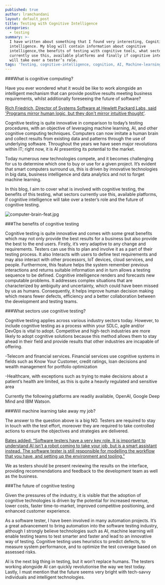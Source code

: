 ```yaml
---
published: true
author: lramchandani
layout: default_post
title: Testing with Cognitive Intelligence
categories:
  - testing
summary: >-
  I have written about something that I found very interesting, Cognitive
  intelligence. My blog will contain information about cognitive
  intelligence,the benefits of testing with cognitive tools, what sectors
  currently use this, available platforms and finally if cognitive intelligence
  will take over a tester’s role.
tags: 'Testing, cognitive-intelligence, cognition, AI, Machine-learning'
---
```

###What is cognitive computing?

Have you ever wondered what it would be like to work alongside an intelligent mechanism that can provide positive results meeting business requirements, whilst additionally foreseeing the future of software?
 
[Rich Friedrich, Director of Systems Software at Hewlett Packard Labs, said 'Programs mirror human logic, but they don't mirror intuitive thought'](https://www.labs.hpe.com/next-next/brain).

Cognitive testing is quite innovative in comparison to today’s testing procedures, with an objective of leveraging machine learning, AI, and other cognitive computing techniques. Computers can now imitate a human brain and collect results from existing data and patterns through the use of underlying software. Throughout the years we have seen major revolutions within IT; right now, it is AI presenting its potential to the market.

Today numerous new technologies compete, and it becomes challenging for us to determine which one to buy or use for a given project. It’s evident that smart computers surround us, this is driven by innovative technologies in big data, business intelligence and data analytics and not to forget machine learning.

In this blog, I aim to cover what is involved with cognitive testing, the benefits of this testing, what sectors currently use this, available platforms, if cognitive intelligence will take over a tester’s role and the future of cognitive testing.

![computer-brain-feat.jpg]({{site.baseurl}}/lramchandani/assets/computer-brain-feat.jpg)


###The benefits of cognitive testing

Cognitive testing is quite innovative and comes with some great benefits which may not only provide the best results for a business but also provide the best to the end users.  Firstly, it’s very adaptive to any change and requirements. Testers can use this to plan and involve it as a part of their testing process. It also Interacts with users to define test requirements and may also interact with other processors, IoT devices, cloud services, and people. Furthermore, this feature helps the system remember previous interactions and returns suitable information and in turn allows a testing sequence to be defined. Cognitive intelligence renders and forecasts new computable problems. It addresses complex situations that are characterized by ambiguity and uncertainty, which could have been missed by us as humans. Consequently, it helps improve human decision making which means fewer defects, efficiency and a better collaboration between the development and testing teams.

 
 
###What sectors use cognitive testing?

Cognitive testing applies across various industry sectors today. However, to include cognitive testing as a process within your SDLC, agile and/or DevOps is vital to adopt. Competitive and high-tech industries are more likely to adopt cognitive solutions because this method allows them to stay ahead in their field and provide results that other industries are incapable of offering.

-Telecom and financial services. Financial services use cognitive systems in fields such as Know Your Customer, credit ratings, loan decisions and wealth management for portfolio optimization

-Healthcare, with exceptions such as trying to make decisions about a patient’s health are limited, as this is quite a heavily regulated and sensitive area

Currently the following platforms are readily available, OpenAI, Google Deep Mind and IBM Watson.

###Will machine learning take away my job?

The answer to the question above is a big NO. Testers are required to stay in touch with the test effort, moreover they are required to take controlled actions to ensure the objectives and strategies are delivered.


[Bates added: “Software testers have a very key role. It is important to understand AI isn’t a robot coming to take your job, but is a smart assistant instead. The software tester is still responsible for modelling the workflow that you have, and setting up the environment and tooling.”](http://www.softwaretestingnews.co.uk/ai-replace-assist)

We as testers should be present reviewing the results on the interface, providing recommendations and feedback to the development team as well as the business.

###The future of cognitive testing

Given the pressures of the industry, it is visible that the adoption of cognitive technologies is driven by the potential for increased revenue, lower costs, faster time-to-market, improved competitive positioning, and enhanced customer experience.
 
As a software tester, I have been involved in many automation projects. It’s a great advancement to bring automation into the software testing industry, although I strongly believe technologies such as AI, machine learning will enable testing teams to test smarter and faster and lead to an innovative way of testing. Cognitive testing uses heuristics to predict defects, to measure system performance, and to optimize the test coverage based on assessed risks.
 
AI is the next big thing in testing, but it won’t replace humans. The testers working alongside AI can quickly revolutionise the way we test today. Lastly, I must mention that the future seems very bright with tech-savvy individuals and intelligent technologies.




